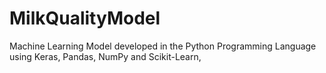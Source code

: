 # MilkQualityModel
Machine Learning Model developed in the Python Programming Language using Keras, Pandas, NumPy and Scikit-Learn,
